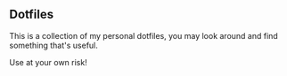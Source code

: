 ## Dotfiles

This is a collection of my personal dotfiles,
you may look around and find something that's useful.

Use at your own risk!
